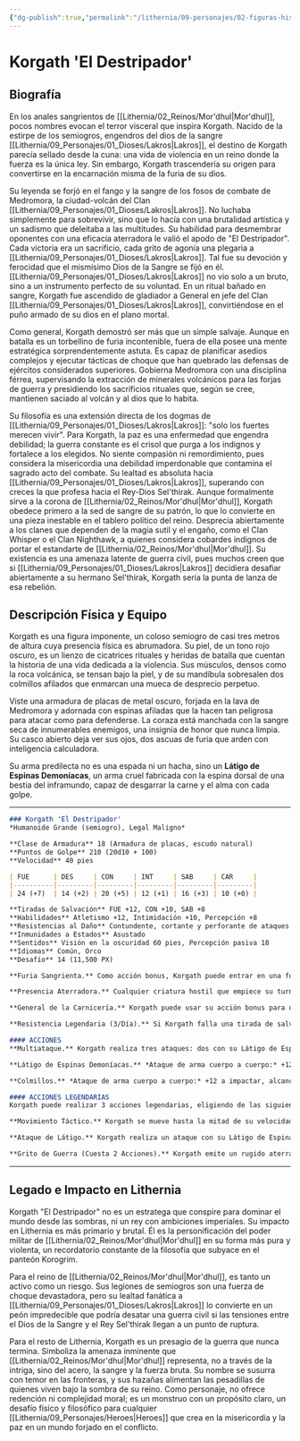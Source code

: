 ```yaml
---
{"dg-publish":true,"permalink":"/lithernia/09-personajes/02-figuras-historicas/korgath-el-destripador/","tags":["Semiogro","Mor'dhul","Clan Lakros","General","Villano","PNJ","Dios de la Sangre","Bélico"]}
---
```


# Korgath 'El Destripador'

## Biografía

En los anales sangrientos de [[Lithernia/02_Reinos/Mor'dhul\|Mor'dhul]], pocos nombres evocan el terror visceral que inspira Korgath. Nacido de la estirpe de los semiogros, engendros del dios de la sangre [[Lithernia/09_Personajes/01_Dioses/Lakros\|Lakros]], el destino de Korgath parecía sellado desde la cuna: una vida de violencia en un reino donde la fuerza es la única ley. Sin embargo, Korgath trascendería su origen para convertirse en la encarnación misma de la furia de su dios.

Su leyenda se forjó en el fango y la sangre de los fosos de combate de Medromora, la ciudad-volcán del Clan [[Lithernia/09_Personajes/01_Dioses/Lakros\|Lakros]]. No luchaba simplemente para sobrevivir, sino que lo hacía con una brutalidad artística y un sadismo que deleitaba a las multitudes. Su habilidad para desmembrar oponentes con una eficacia aterradora le valió el apodo de "El Destripador". Cada victoria era un sacrificio, cada grito de agonía una plegaria a [[Lithernia/09_Personajes/01_Dioses/Lakros\|Lakros]]. Tal fue su devoción y ferocidad que el mismísimo Dios de la Sangre se fijó en él. [[Lithernia/09_Personajes/01_Dioses/Lakros\|Lakros]] no vio solo a un bruto, sino a un instrumento perfecto de su voluntad. En un ritual bañado en sangre, Korgath fue ascendido de gladiador a General en jefe del Clan [[Lithernia/09_Personajes/01_Dioses/Lakros\|Lakros]], convirtiéndose en el puño armado de su dios en el plano mortal.

Como general, Korgath demostró ser más que un simple salvaje. Aunque en batalla es un torbellino de furia incontenible, fuera de ella posee una mente estratégica sorprendentemente astuta. Es capaz de planificar asedios complejos y ejecutar tácticas de choque que han quebrado las defensas de ejércitos considerados superiores. Gobierna Medromora con una disciplina férrea, supervisando la extracción de minerales volcánicos para las forjas de guerra y presidiendo los sacrificios rituales que, según se cree, mantienen saciado al volcán y al dios que lo habita.

Su filosofía es una extensión directa de los dogmas de [[Lithernia/09_Personajes/01_Dioses/Lakros\|Lakros]]: "solo los fuertes merecen vivir". Para Korgath, la paz es una enfermedad que engendra debilidad; la guerra constante es el crisol que purga a los indignos y fortalece a los elegidos. No siente compasión ni remordimiento, pues considera la misericordia una debilidad imperdonable que contamina el sagrado acto del combate. Su lealtad es absoluta hacia [[Lithernia/09_Personajes/01_Dioses/Lakros\|Lakros]], superando con creces la que profesa hacia el Rey-Dios Sel'thirak. Aunque formalmente sirve a la corona de [[Lithernia/02_Reinos/Mor'dhul\|Mor'dhul]], Korgath obedece primero a la sed de sangre de su patrón, lo que lo convierte en una pieza inestable en el tablero político del reino. Desprecia abiertamente a los clanes que dependen de la magia sutil y el engaño, como el Clan Whisper o el Clan Nighthawk, a quienes considera cobardes indignos de portar el estandarte de [[Lithernia/02_Reinos/Mor'dhul\|Mor'dhul]]. Su existencia es una amenaza latente de guerra civil, pues muchos creen que si [[Lithernia/09_Personajes/01_Dioses/Lakros\|Lakros]] decidiera desafiar abiertamente a su hermano Sel'thirak, Korgath sería la punta de lanza de esa rebelión.

## Descripción Física y Equipo

Korgath es una figura imponente, un coloso semiogro de casi tres metros de altura cuya presencia física es abrumadora. Su piel, de un tono rojo oscuro, es un lienzo de cicatrices rituales y heridas de batalla que cuentan la historia de una vida dedicada a la violencia. Sus músculos, densos como la roca volcánica, se tensan bajo la piel, y de su mandíbula sobresalen dos colmillos afilados que enmarcan una mueca de desprecio perpetuo.

Viste una armadura de placas de metal oscuro, forjada en la lava de Medromora y adornada con espinas afiladas que la hacen tan peligrosa para atacar como para defenderse. La coraza está manchada con la sangre seca de innumerables enemigos, una insignia de honor que nunca limpia. Su casco abierto deja ver sus ojos, dos ascuas de furia que arden con inteligencia calculadora.

Su arma predilecta no es una espada ni un hacha, sino un **Látigo de Espinas Demoníacas**, un arma cruel fabricada con la espina dorsal de una bestia del inframundo, capaz de desgarrar la carne y el alma con cada golpe.

***

```markdown
### Korgath 'El Destripador'
*Humanoide Grande (semiogro), Legal Maligno*

**Clase de Armadura** 18 (Armadura de placas, escudo natural)
**Puntos de Golpe** 210 (20d10 + 100)
**Velocidad** 40 pies

| FUE      | DES     | CON     | INT     | SAB     | CAR     |
|----------|---------|---------|---------|---------|---------|
| 24 (+7)  | 14 (+2) | 20 (+5) | 12 (+1) | 16 (+3) | 10 (+0) |

**Tiradas de Salvación** FUE +12, CON +10, SAB +8
**Habilidades** Atletismo +12, Intimidación +10, Percepción +8
**Resistencias al Daño** Contundente, cortante y perforante de ataques no mágicos
**Inmunidades a Estados** Asustado
**Sentidos** Visión en la oscuridad 60 pies, Percepción pasiva 18
**Idiomas** Común, Orco
**Desafío** 14 (11,500 PX)

**Furia Sangrienta.** Como acción bonus, Korgath puede entrar en una furia que dura 1 minuto. Mientras está enfurecido, obtiene ventaja en las tiradas de ataque y de salvación de Fuerza, inflige 2d6 de daño adicional con sus ataques cuerpo a cuerpo, y tiene resistencia a todo el daño excepto al psíquico. Puede terminar su furia anticipadamente como acción bonus.

**Presencia Aterradora.** Cualquier criatura hostil que empiece su turno a 30 pies o menos de Korgath debe superar una tirada de salvación de Sabiduría CD 16 o quedar asustada hasta el comienzo de su próximo turno. Si la salvación tiene éxito, la criatura es inmune a la Presencia Aterradora de Korgath durante las próximas 24 horas.

**General de la Carnicería.** Korgath puede usar su acción bonus para dirigir a uno de sus aliados que pueda ver u oír a 30 pies o menos de él. Ese aliado puede usar inmediatamente su reacción para hacer un ataque con un arma.

**Resistencia Legendaria (3/Día).** Si Korgath falla una tirada de salvación, puede elegir tener éxito en su lugar.

#### ACCIONES
**Multiataque.** Korgath realiza tres ataques: dos con su Látigo de Espinas y uno con sus Colmillos.

**Látigo de Espinas Demoníacas.** *Ataque de arma cuerpo a cuerpo:* +12 a impactar, alcance 15 pies, un objetivo. *Impacto:* 14 (2d6 + 7) de daño cortante más 7 (2d6) de daño necrótico. Si el objetivo es una criatura, debe superar una tirada de salvación de Fuerza CD 20 o ser arrastrado hasta 10 pies hacia Korgath. Además, el objetivo sufre una herida sangrante y pierde 5 (1d10) puntos de golpe al inicio de cada uno de sus turnos. La criatura puede usar su acción para realizar una prueba de Sabiduría (Medicina) CD 15 para detener el sangrado.

**Colmillos.** *Ataque de arma cuerpo a cuerpo:* +12 a impactar, alcance 5 pies, un objetivo. *Impacto:* 16 (2d8 + 7) de daño perforante.

#### ACCIONES LEGENDARIAS
Korgath puede realizar 3 acciones legendarias, eligiendo de las siguientes opciones. Solo puede usar una opción de acción legendaria a la vez y solo al final del turno de otra criatura. Korgath recupera las acciones legendarias gastadas al comienzo de su turno.

**Movimiento Táctico.** Korgath se mueve hasta la mitad de su velocidad sin provocar ataques de oportunidad.

**Ataque de Látigo.** Korgath realiza un ataque con su Látigo de Espinas Demoníacas.

**Grito de Guerra (Cuesta 2 Acciones).** Korgath emite un rugido aterrador. Cada criatura a elección de Korgath a 30 pies de él que pueda oírle debe hacer una tirada de salvación de Sabiduría CD 16. Si falla, la criatura sufre 14 (4d6) de daño psíquico y queda asustada por 1 minuto. Una criatura puede repetir la tirada de salvación al final de cada uno de sus turnos, terminando el efecto sobre sí misma si tiene éxito.
```
***

## Legado e Impacto en Lithernia

Korgath "El Destripador" no es un estratega que conspire para dominar el mundo desde las sombras, ni un rey con ambiciones imperiales. Su impacto en Lithernia es más primario y brutal. Él es la personificación del poder militar de [[Lithernia/02_Reinos/Mor'dhul\|Mor'dhul]] en su forma más pura y violenta, un recordatorio constante de la filosofía que subyace en el panteón Korogrim.

Para el reino de [[Lithernia/02_Reinos/Mor'dhul\|Mor'dhul]], es tanto un activo como un riesgo. Sus legiones de semiogros son una fuerza de choque devastadora, pero su lealtad fanática a [[Lithernia/09_Personajes/01_Dioses/Lakros\|Lakros]] lo convierte en un peón impredecible que podría desatar una guerra civil si las tensiones entre el Dios de la Sangre y el Rey Sel'thirak llegan a un punto de ruptura.

Para el resto de Lithernia, Korgath es un presagio de la guerra que nunca termina. Simboliza la amenaza inminente que [[Lithernia/02_Reinos/Mor'dhul\|Mor'dhul]] representa, no a través de la intriga, sino del acero, la sangre y la fuerza bruta. Su nombre se susurra con temor en las fronteras, y sus hazañas alimentan las pesadillas de quienes viven bajo la sombra de su reino. Como personaje, no ofrece redención ni complejidad moral; es un monstruo con un propósito claro, un desafío físico y filosófico para cualquier [[Lithernia/09_Personajes/Heroes\|Heroes]] que crea en la misericordia y la paz en un mundo forjado en el conflicto.